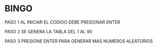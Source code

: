 # BINGO
PASO 1
AL INICIAR EL CODIGO DEBE PRESIONAR ENTER

PASO 2
SE GENERA LA TABLA DEL 1 AL 90

PASO 3
PRESIONE ENTER PARA GENERAR MAS NUMEROS ALEATORIOS
